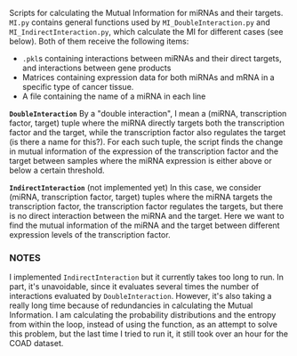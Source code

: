 Scripts for calculating the Mutual Information for miRNAs and their targets. `MI.py` contains general functions used by `MI_DoubleInteraction.py` and `MI_IndirectInteraction.py`, which calculate the MI for different cases (see below). Both of them receive the following items:
* `.pkl`s containing interactions between miRNAs and their direct targets, and interactions between gene products
* Matrices containing expression data for both miRNAs and mRNA in a specific type of cancer tissue.
* A file containing the name of a miRNA in each line

**`DoubleInteraction`** By a "double interaction", I mean a (miRNA, transcription factor, target) tuple where the miRNA directly targets both the transcription factor and the target, while the transcription factor also regulates the target (is there a name for this?). For each such tuple, the script finds the change in mutual information of the expression of the transcription factor and the target between samples where the miRNA expression is either above or below a certain threshold.   

**`IndirectInteraction`** (not implemented yet) In this case, we consider (miRNA, transcription factor, target) tuples where the miRNA targets the transcription factor, the transcription factor regulates the targets, but there is no direct interaction between the miRNA and the target. Here we want to find the mutual information of the miRNA and the target between different expression levels of the transcription factor.

### NOTES ###
I implemented `IndirectInteraction` but it currently takes too long to run. In part, it's unavoidable, since it evaluates several times the number of interactions evaluated by `DoubleInteraction`. However, it's also taking a really long time because of redundancies in calculating the Mutual Information. I am calculating the probability distributions and the entropy from within the loop, instead of using the function, as an attempt to solve this problem, but the last time I tried to run it, it still took over an hour for the COAD dataset.
